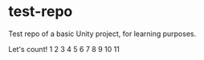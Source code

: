 # test-repo
Test repo of a basic Unity project, for learning purposes.

Let's count!
1
2
3
4
5
6
7
8
9
10
11
